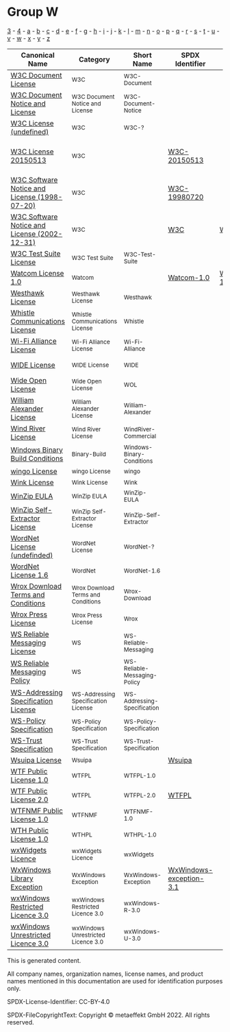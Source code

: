 # Group W

[3](../[3]/README.md) -
[4](../[4]/README.md) -
[a](../[a]/README.md) - 
[b](../[b]/README.md) - 
[c](../[c]/README.md) - 
[d](../[d]/README.md) - 
[e](../[e]/README.md) - 
[f](../[f]/README.md) - 
[g](../[g]/README.md) - 
[h](../[h]/README.md) - 
[i](../[i]/README.md) - 
[j](../[j]/README.md) - 
[k](../[k]/README.md) - 
[l](../[l]/README.md) - 
[m](../[m]/README.md) - 
[n](../[n]/README.md) - 
[o](../[o]/README.md) - 
[p](../[p]/README.md) - 
[q](../[q]/README.md) - 
[r](../[r]/README.md) - 
[s](../[s]/README.md) - 
[t](../[t]/README.md) - 
[u](../[u]/README.md) - 
[v](../[v]/README.md) - 
[w](../[w]/README.md) - 
[x](../[x]/README.md) - 
[y](../[y]/README.md) - 
[z](../[z]/README.md)

|Canonical Name|Category|Short Name|SPDX Identifier|OSI|Open CoDE|ScanCode|Matched ScanCode|Type|
| --- | --- | --- | --- | --- | --- | --- | --- | --- |
|[W3C Document License]([w3]/W3C-Document-License.yaml)|<sup>W3C</sup>|<sup>W3C-Document</sup>| | |<sup> </sup>| [w3c-docs-20021231](https://github.com/nexB/scancode-toolkit/blob/develop/src/licensedcode/data/licenses/w3c-docs-20021231.LICENSE) | |<sup>terms</sup>|
|[W3C Document Notice and License]([w3]/W3C-Document-Notice-and-License.yaml)|<sup>W3C Document Notice and License</sup>|<sup>W3C-Document-Notice</sup>| | |<sup> </sup>| [w3c-docs-19990405](https://github.com/nexB/scancode-toolkit/blob/develop/src/licensedcode/data/licenses/w3c-docs-19990405.LICENSE) | [w3c-docs-19990405](https://github.com/nexB/scancode-toolkit/blob/develop/src/licensedcode/data/licenses/w3c-docs-19990405.LICENSE) |<sup>terms</sup>|
|[W3C License (undefined)]([w3]/W3C-License-(undefined).yaml)|<sup>W3C</sup>|<sup>W3C-?</sup>| | |<sup> </sup>| | |<sup>terms</sup>|
|[W3C License 20150513]([w3]/W3C-License-20150513.yaml)|<sup>W3C</sup>|<sup> </sup>|[W3C-20150513](https://spdx.org/licenses/W3C-20150513.html)| |<sup>approved</sup>| [w3c-software-doc-20150513](https://github.com/nexB/scancode-toolkit/blob/develop/src/licensedcode/data/licenses/w3c-software-doc-20150513.LICENSE) | [w3c-software-doc-20150513](https://github.com/nexB/scancode-toolkit/blob/develop/src/licensedcode/data/licenses/w3c-software-doc-20150513.LICENSE) |<sup>terms</sup>|
|[W3C Software Notice and License (1998-07-20)]([w3]/W3C-Software-Notice-and-License-(1998-07-20).yaml)|<sup>W3C</sup>|<sup> </sup>|[W3C-19980720](https://spdx.org/licenses/W3C-19980720.html)| |<sup> </sup>| [w3c-software-19980720](https://github.com/nexB/scancode-toolkit/blob/develop/src/licensedcode/data/licenses/w3c-software-19980720.LICENSE) | [w3c-software-19980720](https://github.com/nexB/scancode-toolkit/blob/develop/src/licensedcode/data/licenses/w3c-software-19980720.LICENSE) |<sup>terms</sup>|
|[W3C Software Notice and License (2002-12-31)]([w3]/W3C-Software-Notice-and-License-(2002-12-31).yaml)|<sup>W3C</sup>|<sup> </sup>|[W3C](https://spdx.org/licenses/W3C.html)| [W3C](https://opensource.org/licenses/W3C) |<sup>approved</sup>| [w3c](https://github.com/nexB/scancode-toolkit/blob/develop/src/licensedcode/data/licenses/w3c.LICENSE) | [w3c](https://github.com/nexB/scancode-toolkit/blob/develop/src/licensedcode/data/licenses/w3c.LICENSE) |<sup>terms</sup>|
|[W3C Test Suite License]([w3]/W3C-Test-Suite-License.yaml)|<sup>W3C Test Suite</sup>|<sup>W3C-Test-Suite</sup>| | |<sup> </sup>| [w3c-test-suite](https://github.com/nexB/scancode-toolkit/blob/develop/src/licensedcode/data/licenses/w3c-test-suite.LICENSE) | [gpl-2.0](https://github.com/nexB/scancode-toolkit/blob/develop/src/licensedcode/data/licenses/gpl-2.0.LICENSE), [w3c-documentation](https://github.com/nexB/scancode-toolkit/blob/develop/src/licensedcode/data/licenses/w3c-documentation.LICENSE) |<sup>terms</sup>|
|[Watcom License 1.0]([wa]/Watcom-License-1.0.yaml)|<sup>Watcom</sup>|<sup> </sup>|[Watcom-1.0](https://spdx.org/licenses/Watcom-1.0.html)| [Watcom-1.0](https://opensource.org/licenses/Watcom-1.0) |<sup> </sup>| [sybase](https://github.com/nexB/scancode-toolkit/blob/develop/src/licensedcode/data/licenses/sybase.LICENSE) | [sybase](https://github.com/nexB/scancode-toolkit/blob/develop/src/licensedcode/data/licenses/sybase.LICENSE) |<sup>terms</sup>|
|[Westhawk License]([we]/Westhawk-License.yaml)|<sup>Westhawk License</sup>|<sup>Westhawk</sup>| | |<sup> </sup>| [westhawk](https://github.com/nexB/scancode-toolkit/blob/develop/src/licensedcode/data/licenses/westhawk.LICENSE) | [westhawk](https://github.com/nexB/scancode-toolkit/blob/develop/src/licensedcode/data/licenses/westhawk.LICENSE) |<sup>terms</sup>|
|[Whistle Communications License]([wh]/Whistle-Communications-License.yaml)|<sup>Whistle Communications License</sup>|<sup>Whistle</sup>| | |<sup> </sup>| [whistle](https://github.com/nexB/scancode-toolkit/blob/develop/src/licensedcode/data/licenses/whistle.LICENSE) | [whistle](https://github.com/nexB/scancode-toolkit/blob/develop/src/licensedcode/data/licenses/whistle.LICENSE) |<sup>terms</sup>|
|[Wi-Fi Alliance License]([wi]/Wi-Fi-Alliance-License.yaml)|<sup>Wi-Fi Alliance License</sup>|<sup>Wi-Fi-Alliance</sup>| | |<sup> </sup>| [wifi-alliance](https://github.com/nexB/scancode-toolkit/blob/develop/src/licensedcode/data/licenses/wifi-alliance.LICENSE) | [wifi-alliance](https://github.com/nexB/scancode-toolkit/blob/develop/src/licensedcode/data/licenses/wifi-alliance.LICENSE) |<sup>terms</sup>|
|[WIDE License]([wi]/WIDE-License.yaml)|<sup>WIDE License</sup>|<sup>WIDE</sup>| | |<sup> </sup>| [wide-license](https://github.com/nexB/scancode-toolkit/blob/develop/src/licensedcode/data/licenses/wide-license.LICENSE) | [wide-license](https://github.com/nexB/scancode-toolkit/blob/develop/src/licensedcode/data/licenses/wide-license.LICENSE) |<sup>terms</sup>|
|[Wide Open License]([wi]/Wide-Open-License.yaml)|<sup>Wide Open License</sup>|<sup>WOL</sup>| | |<sup> </sup>| [wol](https://github.com/nexB/scancode-toolkit/blob/develop/src/licensedcode/data/licenses/wol.LICENSE) | [wol](https://github.com/nexB/scancode-toolkit/blob/develop/src/licensedcode/data/licenses/wol.LICENSE) |<sup>terms</sup>|
|[William Alexander License]([wi]/William-Alexander-License.yaml)|<sup>William Alexander License</sup>|<sup>William-Alexander</sup>| | |<sup> </sup>| [william-alexander](https://github.com/nexB/scancode-toolkit/blob/develop/src/licensedcode/data/licenses/william-alexander.LICENSE) | [william-alexander](https://github.com/nexB/scancode-toolkit/blob/develop/src/licensedcode/data/licenses/william-alexander.LICENSE) |<sup>terms</sup>|
|[Wind River License]([wi]/Wind-River-License.yaml)|<sup>Wind River License</sup>|<sup>WindRiver-Commercial</sup>| | |<sup> </sup>| [windriver-commercial](https://github.com/nexB/scancode-toolkit/blob/develop/src/licensedcode/data/licenses/windriver-commercial.LICENSE) | [windriver-commercial](https://github.com/nexB/scancode-toolkit/blob/develop/src/licensedcode/data/licenses/windriver-commercial.LICENSE) |<sup>terms</sup>|
|[Windows Binary Build Conditions]([wi]/Windows-Binary-Build-Conditions.yaml)|<sup>Binary-Build</sup>|<sup>Windows-Binary-Conditions</sup>| | |<sup> </sup>| | |<sup>terms</sup>|
|[wingo License]([wi]/wingo-License.yaml)|<sup>wingo License</sup>|<sup>wingo</sup>| | |<sup> </sup>| [wingo](https://github.com/nexB/scancode-toolkit/blob/develop/src/licensedcode/data/licenses/wingo.LICENSE) | [wingo](https://github.com/nexB/scancode-toolkit/blob/develop/src/licensedcode/data/licenses/wingo.LICENSE) |<sup>terms</sup>|
|[Wink License]([wi]/Wink-License.yaml)|<sup>Wink License</sup>|<sup>Wink</sup>| | |<sup> </sup>| [wink](https://github.com/nexB/scancode-toolkit/blob/develop/src/licensedcode/data/licenses/wink.LICENSE) | [wink](https://github.com/nexB/scancode-toolkit/blob/develop/src/licensedcode/data/licenses/wink.LICENSE) |<sup>terms</sup>|
|[WinZip EULA]([wi]/WinZip-EULA.yaml)|<sup>WinZip EULA</sup>|<sup>WinZip-EULA</sup>| | |<sup> </sup>| [winzip-eula](https://github.com/nexB/scancode-toolkit/blob/develop/src/licensedcode/data/licenses/winzip-eula.LICENSE) | |<sup>terms</sup>|
|[WinZip Self-Extractor License]([wi]/WinZip-Self-Extractor-License.yaml)|<sup>WinZip Self-Extractor License</sup>|<sup>WinZip-Self-Extractor</sup>| | |<sup> </sup>| [winzip-self-extractor](https://github.com/nexB/scancode-toolkit/blob/develop/src/licensedcode/data/licenses/winzip-self-extractor.LICENSE) | [winzip-self-extractor](https://github.com/nexB/scancode-toolkit/blob/develop/src/licensedcode/data/licenses/winzip-self-extractor.LICENSE) |<sup>terms</sup>|
|[WordNet License (undefinded)]([wo]/WordNet-License-(undefinded).yaml)|<sup>WordNet License</sup>|<sup>WordNet-?</sup>| | |<sup> </sup>| [wordnet](https://github.com/nexB/scancode-toolkit/blob/develop/src/licensedcode/data/licenses/wordnet.LICENSE) | [wordnet](https://github.com/nexB/scancode-toolkit/blob/develop/src/licensedcode/data/licenses/wordnet.LICENSE) |<sup>terms</sup>|
|[WordNet License 1.6]([wo]/WordNet-License-1.6.yaml)|<sup>WordNet</sup>|<sup>WordNet-1.6</sup>| | |<sup> </sup>| | [wordnet](https://github.com/nexB/scancode-toolkit/blob/develop/src/licensedcode/data/licenses/wordnet.LICENSE) |<sup>terms</sup>|
|[Wrox Download Terms and Conditions]([wr]/Wrox-Download-Terms-and-Conditions.yaml)|<sup>Wrox Download Terms and Conditions</sup>|<sup>Wrox-Download</sup>| | |<sup> </sup>| [wrox-download](https://github.com/nexB/scancode-toolkit/blob/develop/src/licensedcode/data/licenses/wrox-download.LICENSE) | [wrox-download](https://github.com/nexB/scancode-toolkit/blob/develop/src/licensedcode/data/licenses/wrox-download.LICENSE) |<sup>terms</sup>|
|[Wrox Press License]([wr]/Wrox-Press-License.yaml)|<sup>Wrox Press License</sup>|<sup>Wrox</sup>| | |<sup> </sup>| [wrox](https://github.com/nexB/scancode-toolkit/blob/develop/src/licensedcode/data/licenses/wrox.LICENSE) | [wrox](https://github.com/nexB/scancode-toolkit/blob/develop/src/licensedcode/data/licenses/wrox.LICENSE) |<sup>terms</sup>|
|[WS Reliable Messaging License]([ws]/WS-Reliable-Messaging-License.yaml)|<sup>WS</sup>|<sup>WS-Reliable-Messaging</sup>| | |<sup> </sup>| | |<sup>terms</sup>|
|[WS Reliable Messaging Policy]([ws]/WS-Reliable-Messaging-Policy.yaml)|<sup>WS</sup>|<sup>WS-Reliable-Messaging-Policy</sup>| | |<sup> </sup>| | |<sup>terms</sup>|
|[WS-Addressing Specification License]([ws]/WS-Addressing-Specification-License.yaml)|<sup>WS-Addressing Specification License</sup>|<sup>WS-Addressing-Specification</sup>| | |<sup> </sup>| [ws-addressing-spec](https://github.com/nexB/scancode-toolkit/blob/develop/src/licensedcode/data/licenses/ws-addressing-spec.LICENSE) | [ws-addressing-spec](https://github.com/nexB/scancode-toolkit/blob/develop/src/licensedcode/data/licenses/ws-addressing-spec.LICENSE) |<sup>terms</sup>|
|[WS-Policy Specification]([ws]/WS-Policy-Specification.yaml)|<sup>WS-Policy Specification</sup>|<sup>WS-Policy-Specification</sup>| | |<sup> </sup>| [ws-policy-specification](https://github.com/nexB/scancode-toolkit/blob/develop/src/licensedcode/data/licenses/ws-policy-specification.LICENSE) | [ws-policy-specification](https://github.com/nexB/scancode-toolkit/blob/develop/src/licensedcode/data/licenses/ws-policy-specification.LICENSE) |<sup>terms</sup>|
|[WS-Trust Specification]([ws]/WS-Trust-Specification.yaml)|<sup>WS-Trust Specification</sup>|<sup>WS-Trust-Specification</sup>| | |<sup> </sup>| [ws-trust-specification](https://github.com/nexB/scancode-toolkit/blob/develop/src/licensedcode/data/licenses/ws-trust-specification.LICENSE) | [ws-trust-specification](https://github.com/nexB/scancode-toolkit/blob/develop/src/licensedcode/data/licenses/ws-trust-specification.LICENSE) |<sup>terms</sup>|
|[Wsuipa License]([ws]/Wsuipa-License.yaml)|<sup>Wsuipa</sup>|<sup> </sup>|[Wsuipa](https://spdx.org/licenses/Wsuipa.html)| |<sup> </sup>| [wsuipa](https://github.com/nexB/scancode-toolkit/blob/develop/src/licensedcode/data/licenses/wsuipa.LICENSE) | [wsuipa](https://github.com/nexB/scancode-toolkit/blob/develop/src/licensedcode/data/licenses/wsuipa.LICENSE) |<sup>terms</sup>|
|[WTF Public License 1.0]([wt]/WTF-Public-License-1.0.yaml)|<sup>WTFPL</sup>|<sup>WTFPL-1.0</sup>| | |<sup> </sup>| [wtfpl-1.0](https://github.com/nexB/scancode-toolkit/blob/develop/src/licensedcode/data/licenses/wtfpl-1.0.LICENSE) | [wtfpl-1.0](https://github.com/nexB/scancode-toolkit/blob/develop/src/licensedcode/data/licenses/wtfpl-1.0.LICENSE) |<sup>terms</sup>|
|[WTF Public License 2.0]([wt]/WTF-Public-License-2.0.yaml)|<sup>WTFPL</sup>|<sup>WTFPL-2.0</sup>|[WTFPL](https://spdx.org/licenses/WTFPL.html)| |<sup>approved</sup>| [wtfpl-2.0](https://github.com/nexB/scancode-toolkit/blob/develop/src/licensedcode/data/licenses/wtfpl-2.0.LICENSE) | [wtfpl-2.0](https://github.com/nexB/scancode-toolkit/blob/develop/src/licensedcode/data/licenses/wtfpl-2.0.LICENSE) |<sup>terms</sup>|
|[WTFNMF Public License 1.0]([wt]/WTFNMF-Public-License-1.0.yaml)|<sup>WTFNMF</sup>|<sup>WTFNMF-1.0</sup>| | |<sup> </sup>| [wtfnmfpl-1.0](https://github.com/nexB/scancode-toolkit/blob/develop/src/licensedcode/data/licenses/wtfnmfpl-1.0.LICENSE) | [wtfnmfpl-1.0](https://github.com/nexB/scancode-toolkit/blob/develop/src/licensedcode/data/licenses/wtfnmfpl-1.0.LICENSE) |<sup>terms</sup>|
|[WTH Public License 1.0]([wt]/WTH-Public-License-1.0.yaml)|<sup>WTHPL</sup>|<sup>WTHPL-1.0</sup>| | |<sup> </sup>| [wthpl-1.0](https://github.com/nexB/scancode-toolkit/blob/develop/src/licensedcode/data/licenses/wthpl-1.0.LICENSE) | [wthpl-1.0](https://github.com/nexB/scancode-toolkit/blob/develop/src/licensedcode/data/licenses/wthpl-1.0.LICENSE) |<sup>terms</sup>|
|[wxWidgets Licence]([wx]/wxWidgets-Licence.yaml)|<sup>wxWidgets Licence</sup>|<sup>wxWidgets</sup>| | |<sup> </sup>| [wxwidgets](https://github.com/nexB/scancode-toolkit/blob/develop/src/licensedcode/data/licenses/wxwidgets.LICENSE) | [wxwidgets](https://github.com/nexB/scancode-toolkit/blob/develop/src/licensedcode/data/licenses/wxwidgets.LICENSE) |<sup>terms</sup>|
|[WxWindows Library Exception]([wx]/WxWindows-Library-Exception.yaml)|<sup>WxWindows Exception</sup>|<sup>WxWindows-Exception</sup>|[WxWindows-exception-3.1](https://spdx.org/licenses/WxWindows-exception-3.1.html)| |<sup> </sup>| [wxwindows-exception-3.1](https://github.com/nexB/scancode-toolkit/blob/develop/src/licensedcode/data/licenses/wxwindows-exception-3.1.LICENSE) | [wxwindows-exception-3.1](https://github.com/nexB/scancode-toolkit/blob/develop/src/licensedcode/data/licenses/wxwindows-exception-3.1.LICENSE) |<sup>exception</sup>|
|[wxWindows Restricted Licence 3.0]([wx]/wxWindows-Restricted-Licence-3.0.yaml)|<sup>wxWindows Restricted Licence 3.0</sup>|<sup>wxWindows-R-3.0</sup>| | |<sup> </sup>| [wxwindows-r-3.0](https://github.com/nexB/scancode-toolkit/blob/develop/src/licensedcode/data/licenses/wxwindows-r-3.0.LICENSE) | [wxwindows-r-3.0](https://github.com/nexB/scancode-toolkit/blob/develop/src/licensedcode/data/licenses/wxwindows-r-3.0.LICENSE) |<sup>terms</sup>|
|[wxWindows Unrestricted Licence 3.0]([wx]/wxWindows-Unrestricted-Licence-3.0.yaml)|<sup>wxWindows Unrestricted Licence 3.0</sup>|<sup>wxWindows-U-3.0</sup>| | |<sup> </sup>| [wxwindows-u-3.0](https://github.com/nexB/scancode-toolkit/blob/develop/src/licensedcode/data/licenses/wxwindows-u-3.0.LICENSE) | [wxwindows-u-3.0](https://github.com/nexB/scancode-toolkit/blob/develop/src/licensedcode/data/licenses/wxwindows-u-3.0.LICENSE) |<sup>terms</sup>|

This is generated content.

All company names, organization names, license names, and product names mentioned in this documentation are used for identification purposes only.

SPDX-License-Identifier: CC-BY-4.0

SPDX-FileCopyrightText: Copyright © metaeffekt GmbH 2022. All rights reserved.
